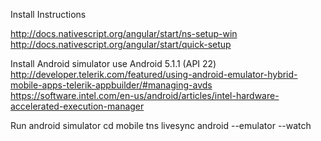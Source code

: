 Install Instructions

http://docs.nativescript.org/angular/start/ns-setup-win
http://docs.nativescript.org/angular/start/quick-setup

Install Android simulator
use Android 5.1.1 (API 22)
http://developer.telerik.com/featured/using-android-emulator-hybrid-mobile-apps-telerik-appbuilder/#managing-avds
https://software.intel.com/en-us/android/articles/intel-hardware-accelerated-execution-manager

Run android simulator
cd mobile
tns livesync android --emulator --watch